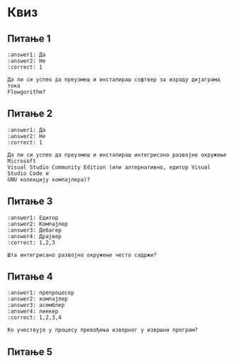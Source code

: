 # Квиз

## Питање 1

```{mchoice}
:answer1: Да
:answer2: Не
:correct: 1

Да ли си успео да преузмеш и инсталираш софтвер за израду дијаграма тока
Flowgorithm?
```

## Питање 2

```{mchoice}
:answer1: Да
:answer2: Не
:correct: 1

Да ли си успео да преузмеш и инсталираш интегрисано развојно окружење Microsoft
Visual Studio Community Edition (или алтернативно, едитор Visual Studio Code и
GNU колекцију компајлера)?
```

## Питање 3

```{mchoice}
:answer1: Едитор
:answer2: Компајлер
:answer3: Дебагер
:answer4: Драјвер
:correct: 1,2,3

Шта интегрисано развојно окружење често садржи?
```

## Питање 4

```{mchoice}
:answer1: препроцесор
:answer2: компајлер
:answer3: асемблер
:answer4: линкер
:correct: 1,2,3,4

Ко учествује у процесу превођења изворног у извршни програм?
```

## Питање 5

<!---
```{dragndrop}
:match_1: препроцесирање ||| Фаза 1
:match_2: компајлирање ||| Фаза 2
:match_3: монтажа ||| Фаза 3
:match_4: повезивање ||| Фаза 4

Поређај по редоследу фазе процеса превођења изворног у извршни програм.
```
-->
